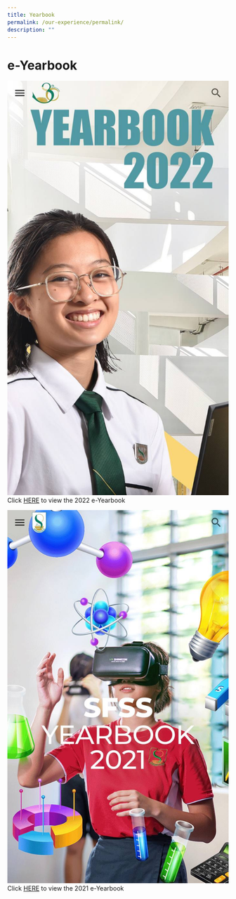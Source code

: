 ```yaml
---
title: Yearbook
permalink: /our-experience/permalink/
description: ""
---
```

# **e-Yearbook**

![](/images/yearbook_2022_2.jpeg)
Click [HERE](https://sites.google.com/d/1JhODuId5bLt9C0PlzTFfMwvpzCn6KKr6/p/1xVVttNW3nSko_Fg-TKr2emOMVIUpuGAC/edit) to view the 2022 e-Yearbook


![](/images/yearbook_2021.jpeg)
Click [HERE](https://sites.google.com/moe.edu.sg/sfssyearbook2021/home) to view the 2021 e-Yearbook